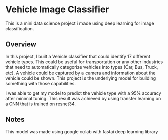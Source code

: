 # Vehicle Image Classifier
This is a mini data science project i made using deep learning for image classification.

## Overview
In this project, I built a Vehicle classifier that could identify 17 different vehicle types. This could be useful for transportation or any other industries that need to automatically categorize vehicles into types (Car, Bus, Truck, etc).
A vehicle could be captured by a camera and information about the vehicle could be shown. This project is the underlying model for building something with those capabilities. 

I was able to get my model to predict the vehicle type with a 95% accuracy after minimal tuning. This result was achieved by using transfer learning on a CNN that is trained on resnet34. 

## Notes
This model was made using google colab with fastai deep learning library
